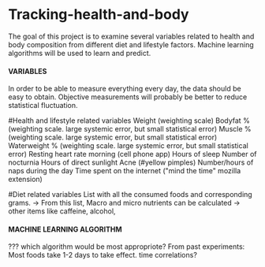 # Tracking-health-and-body

The goal of this project is to examine several variables related to health and body composition from different diet and lifestyle factors. Machine learning algorithms will be used to learn and predict.


#### VARIABLES ####

In order to be able to measure everything every day, the data should be easy to obtain. Objective measurements will probably be better to reduce statistical fluctuation. 

#Health and lifestyle related variables
Weight					(weighting scale)
Bodyfat %				(weighting scale. large systemic error, but small statistical error)
Muscle %				(weighting scale. large systemic error, but small statistical error)
Waterweight %				(weighting scale. large systemic error, but small statistical error)
Resting heart rate morning 		(cell phone app)
Hours of sleep
Number of nocturnia
Hours of direct sunlight
Acne (#yellow pimples)
Number/hours of naps during the day
Time spent on the internet		("mind the time" mozilla extension)

#Diet related variables
List with all the consumed foods and corresponding grams.
-> From this list, Macro and micro nutrients can be calculated
-> other items like caffeine, alcohol, 

#### MACHINE LEARNING ALGORITHM ####
??? which algorithm would be most appropriote?
From past experiments: Most foods take 1-2 days to take effect. 
time correlations?

